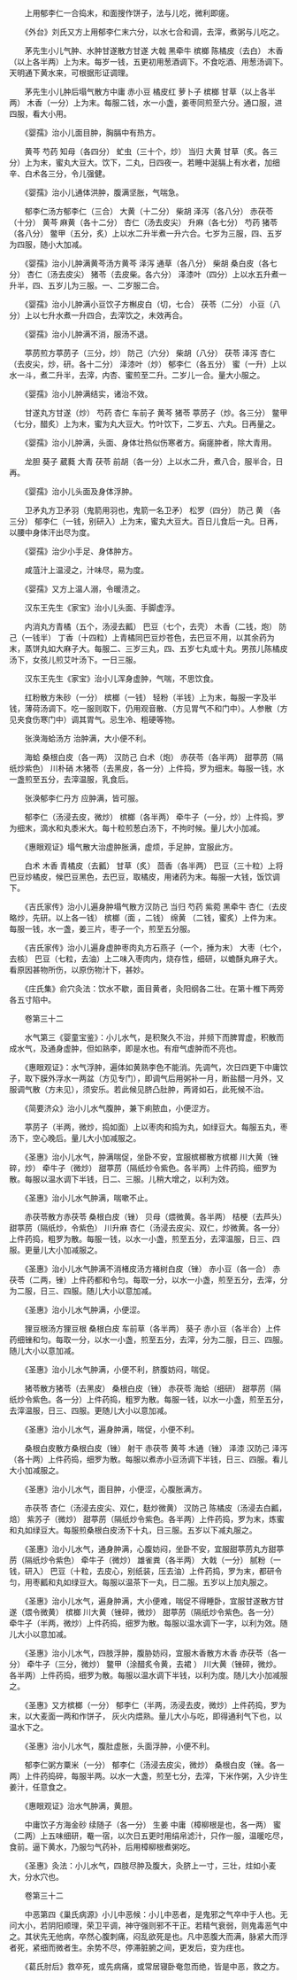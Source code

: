 <!-- { "loadSidebar": true } -->
　　上用郁李仁一合捣末，和面搜作饼子，法与儿吃，微利即瘥。

　　《外台》刘氏又方上用郁李仁末六分，以水七合和调，去滓，煮粥与儿吃之。

　　茅先生小儿气肿、水肿甘遂散方甘遂 大戟 黑牵牛 槟榔 陈橘皮（去白） 木香（以上各半两）上为末。每岁一钱，五更初用葱酒调下。不食吃酒、用葱汤调下。天明通下黄水来，可根据形证调理。

　　茅先生小儿肿后塌气散方中庸 赤小豆 橘皮红 萝卜子 槟榔 甘草（以上各半两） 木香（一分）上为末。每服二钱，水一小盏，姜枣同煎至六分。通口服，进四服，看大小用。

　　《婴孺》治小儿面目肿，胸膈中有热方。

　　黄芩 芍药 知母（各四分） 虻虫（三十个，炒） 当归 大黄 甘草（炙。各三分）上为末，蜜丸大豆大。饮下，二丸，日四夜一。若睡中涎膈上有水者，加细辛、白术各三分，令儿强健。

　　《婴孺》治小儿通体洪肿，腹满坚胀，气喘急。

　　郁李仁汤方郁李仁（三合） 大黄（十二分） 柴胡 泽泻（各八分） 赤茯苓（十分） 黄芩 麻黄（各十二分） 杏仁（汤去皮尖） 升麻（各七分） 芍药 猪苓（各八分） 鳖甲（五分，炙）上以水二升半煮一升六合。七岁为三服，四、五岁为四服，随小大加减。

　　《婴孺》治小儿肿满黄芩汤方黄芩 泽泻 通草（各八分） 柴胡 桑白皮（各七分） 杏仁（汤去皮尖） 猪苓（去皮柴。各六分） 泽漆叶（四分）上以水五升煮一升半，四、五岁儿为三服。一、二岁服二合。

　　《婴孺》治小儿肿满小豆饮子方槲皮白（切，七合） 茯苓（二分） 小豆（八分）上以七升水煮一升四合，去滓饮之，未效再合。

　　《婴孺》治小儿肿满不消，服汤不退。

　　葶苈煎方葶苈子（三分，炒） 防己（六分） 柴胡（八分） 茯苓 泽泻 杏仁（去皮尖，炒，研。各十二分） 泽漆叶（炒） 郁李仁（各五分） 蜜（一升）上以水一斗，煮二升半，去滓，内杏、蜜煎至二升。二岁儿一合。量大小服之。

　　《婴孺》治小儿肿满结实，诸治不效。

　　甘遂丸方甘遂（炒） 芍药 杏仁 车前子 黄芩 猪苓 葶苈子（炒。各三分） 鳖甲（七分，醋炙）上为末，蜜为丸大豆大。竹叶饮下，二岁五、六丸。日再量之。

　　《婴孺》治小儿肿满，头面、身体壮热似伤寒者方。痫瘥肿者，除大青用。

　　龙胆 葵子 葳蕤 大青 茯苓 前胡（各一分）上以水二升，煮八合，服半合，日再。

　　《婴孺》治小儿头面及身体浮肿。

　　卫矛丸方卫矛羽（鬼箭用羽也，鬼箭一名卫矛） 松罗（四分） 防己 黄 （各三分） 郁李仁（一钱，别研入）上为末，蜜丸大豆大。百日儿食后一丸。日再，以腰中身体汗出尽为度。

　　《婴孺》治少小手足、身体肿方。

　　咸菹汁上温浸之，汁味尽，易为度。

　　《婴孺》又方上温人溺，令暖渍之。

　　汉东王先生《家宝》治小儿头面、手脚虚浮。

　　内消丸方青橘（五个，汤浸去瓤） 巴豆（七个，去壳） 木香（二钱，炮） 防己（一钱半） 丁香（十四粒）上青橘同巴豆炒苍色，去巴豆不用，以其余药为末，蒸饼丸如大麻子大。每服二、三岁三丸，四、五岁七丸或十丸。男孩儿陈橘皮汤下，女孩儿煎艾叶汤下。一日三服。

　　汉东王先生《家宝》治小儿浑身虚肿，气喘，不思饮食。

　　红粉散方朱砂（一分） 槟榔（一钱） 轻粉（半钱）上为末，每服一字及半钱，薄荷汤调下。吃一服则取下，仍用观音散、（方见胃气不和门中）。人参散（方见夹食伤寒门中）调其胃气。忌生冷、粗硬等物。

　　张涣海蛤汤方 治肿满，大小便不利。

　　海蛤 桑根白皮（各一两） 汉防己 白术（炮） 赤茯苓（各半两） 甜葶苈（隔纸炒紫色） 川朴硝 木猪苓（去黑皮，各一分）上件捣，罗为细末。每服一钱，水一盏煎至五分，去滓温服，乳食后。

　　张涣郁李仁丹方 应肿满，皆可服。

　　郁李仁（汤浸去皮，微炒） 槟榔（各半两） 牵牛子（一分，炒）上件捣，罗为细末，滴水和丸黍米大。每十粒煎葱白汤下，不拘时候。量儿大小加减。

　　《惠眼观证》塌气散大治虚肿胀满，虚烦，手足肿，宜服此方。

　　白术 木香 青橘皮（去瓤） 甘草（炙） 茴香（各半两） 巴豆（三十粒）上将巴豆炒橘皮，候巴豆黑色，去巴豆，取橘皮，用诸药为末。每服一大钱，饭饮调下。

　　《吉氏家传》治小儿遍身肿塌气散方汉防己 当归 芍药 紫菀 黑牵牛 杏仁（去皮略炒，先研。以上各一钱） 槟榔（面 ，二钱） 绵黄 （二钱，蜜炙）上件为末。每服一钱，水一盏，姜三片，枣子一个，煎至五分服。

　　《吉氏家传》治小儿遍身虚肿枣肉丸方石燕子（一个，捶为末） 大枣（七个，去核） 巴豆（七粒，去油）上二味入枣肉内，烧存性，细研，以蟾酥丸麻子大。看原因甚物所伤，以原伤物汁下，甚妙。

　　《庄氏集》俞穴灸法：饮水不歇，面目黄者，灸阳纲各二壮。在第十椎下两旁各五寸陷中。

　　卷第三十二

　　水气第三《婴童宝鉴》：小儿水气，是积聚久不治，并频下而脾胃虚，积散而成水气，及通身虚肿，但如熟李，即是水也。有疳气虚肿而不亮也。

　　《惠眼观证》：水气浮肿，遍体如黄熟李色不能消。先调气，次日四更下中庸饮子，取下膜外浮水一两盆（方见专门），即调气后用粥补一月，断盐醋一月外，又服调气散（方未见），须安乐。若此候见脐凸肚肿，两肾如石，此死候不治。

　　《简要济众》治小儿水气腹肿，兼下痢脓血，小便涩方。

　　葶苈子（半两，微炒，捣如面）上以枣肉和捣为丸，如绿豆大。每服五丸，枣汤下，空心晚后。量儿大小加减服之。

　　《圣惠》治小儿水气，肿满喘促，坐卧不安，宜服槟榔散方槟榔 川大黄（锉碎，炒） 牵牛子（微炒） 甜葶苈（隔纸炒令紫色。各半两）上件药捣，细罗为散。每服以温水调下半钱，日二、三服。儿稍大增之，以利为效。

　　《圣惠》治小儿水气肿满，喘嗽不止。

　　赤茯苓散方赤茯苓 桑根白皮（锉） 贝母（煨微黄。各半两） 桔梗（去芦头） 甜葶苈（隔纸炒，令紫色） 川升麻 杏仁（汤浸去皮尖、双仁，炒微黄。各一分）上件药捣，粗罗为散。每服一钱，以水一小盏，煎至五分，去滓温服，日三、四服。更量儿大小加减服之。

　　《圣惠》治小儿水气肿满不消楮皮汤方褚树白皮（锉） 赤小豆（各一合） 赤茯苓（二两，锉）上件药都和令匀。每取一分，以水一小盏，煎至五分，去滓，分为二服，日三、四服。随儿大小以意加减。

　　《圣惠》治小儿水气肿满，小便涩。

　　狸豆根汤方狸豆根 桑根白皮 车前草（各半两） 葵子 赤小豆（各半合）上件药细锉和匀。每取一分，以水一小盏，煎至五分，去滓，分为二服，日三、四服。随儿大小以意加减。

　　《圣惠》治小儿水气肿满，小便不利，脐腹妨闷，喘促。

　　猪苓散方猪苓（去黑皮） 桑根白皮（锉） 赤茯苓 海蛤（细研） 甜葶苈（隔纸炒令紫色。各一分）上件药捣，粗罗为散。每服一钱，以水一小盏，煎至五分，去滓温服，日三、四服。更随儿大小以意加减。

　　《圣惠》治小儿水气，遍身肿满，喘促，小便不利。

　　桑根白皮散方桑根白皮（锉） 射干 赤茯苓 黄芩 木通（锉） 泽漆 汉防己 泽泻（各十两）上件药捣，细罗为散。每服以煮赤小豆汤调下半钱，日三、四服。看儿大小加减服之。

　　《圣惠》治小儿水气，面目肿，小便涩，心腹胀满方。

　　赤茯苓 杏仁（汤浸去皮尖、双仁，麸炒微黄） 汉防己 陈橘皮（汤浸去白瓤，焙） 紫苏子（微炒） 甜葶苈（隔纸炒令紫色。各半两）上件药捣，罗为末，炼蜜和丸如绿豆大。每服煎桑根白皮汤下十丸，日三服。五岁以下减丸服之。

　　《圣惠》治小儿水气，通身肿满，心腹妨闷，坐卧不安，宜服甜葶苈丸方甜葶苈（隔纸炒令紫色） 牵牛子（微炒） 雄雀粪（各半两） 大戟（一分） 腻粉（一钱，研入） 巴豆（十粒，去皮心，别纸装，压去油）上件药捣，罗为末，都研令匀，用枣瓤和丸如绿豆大。每服以温茶下一丸，日二服。五岁以上加丸服之。

　　《圣惠》治小儿水气，遍身肿满，大小便难，喘促不得睡卧，宜服甘遂散方甘遂（煨令微黄） 槟榔 川大黄（锉碎，微炒） 甜葶苈（隔纸炒令紫色。各一分） 牵牛子（半两，微炒）上件药捣，细罗为散。每服以温水调下一字，以利为效。随儿大小以意加减。

　　《圣惠》治小儿水气，四肢浮肿，腹胁妨闷，宜服木香散方木香 赤茯苓（各一分） 牵牛子（三分，微炒） 鳖甲（涂醋炙令黄，去裙 ） 川大黄（锉碎，微炒。各半两）上件药捣，细罗为散。每服以温水调下半钱，以利为度。随儿大小加减服之。

　　《圣惠》又方槟榔（一分） 郁李仁（半两，汤浸去皮，微炒）上件药捣，罗为末，以大麦面一两和作饼子， 灰火内煨熟。量儿大小与吃，即得通利气下也，以温水下之。

　　《圣惠》治小儿水气，腹肚虚胀，头面浮肿，小便不利。

　　郁李仁粥方粟米（一分） 郁李仁（汤浸去皮尖，微炒） 桑根白皮（锉。各一两）上件药捣碎，每服半两。以水一大盏，煎至七分，去滓，下米作粥，入少许生姜汁，任意食之。

　　《惠眼观证》治水气肿满，黄胆。

　　中庸饮子方海金砂 续随子（各一分） 生姜 中庸（樟柳根是也，各一两） 蜜（二两）上五味细研，罨一宿，以次日五更时用绢帛滤汁，只作一服，温暖吃尽，食前。逼下黄水，乃服匀气药补，后用樟柳根煮粥吃。

　　《圣惠》灸法：小儿水气，四肢尽肿及腹大，灸脐上一寸，三壮，炷如小麦大，分水穴也。

　　卷第三十二

　　中恶第四《巢氏病源》小儿中恶候：小儿中恶者，是鬼邪之气卒中于人也。无问大小，若阴阳顺理，荣卫平调，神守强则邪不干正。若精气衰弱，则鬼毒恶气中之。其状先无他病，卒然心腹刺痛，闷乱欲死是也。凡中恶腹大而满，脉紧大而浮者死，紧细而微者生。余势不尽，停滞脏腑之间，更发后，变为疰也。

　　《葛氏肘后》救卒死，或先病痛，或常居寝卧奄忽而绝，皆是中恶，救之方。


